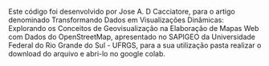 Este código foi desenvolvido por Jose A. D Cacciatore, para o artigo denominado
Transformando Dados em Visualizações Dinâmicas: Explorando os Conceitos de Geovisualização na Elaboração de Mapas Web com Dados do OpenStreetMap, 
apresentado no SAPIGEO da Universidade Federal do Rio Grande do Sul - UFRGS,
para a sua utilização pasta realizar o download do arquivo e abri-lo no google colab.
